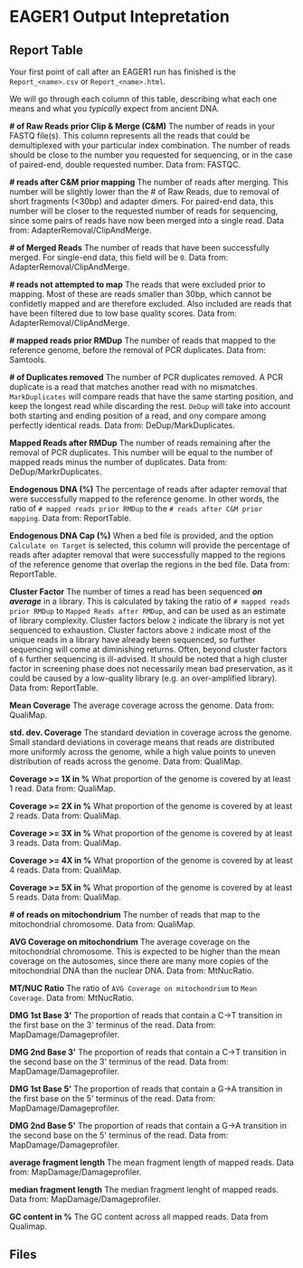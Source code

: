 # EAGER1 Output Intepretation

## Report Table

Your first point of call after an EAGER1 run has finished is the `Report_<name>.csv` or `Report_<name>.html`.

We will go through each column of this table, describing what each one means and what you _typically_ expect from ancient DNA.

**# of Raw Reads prior Clip & Merge (C&M)** The number of reads in your FASTQ file(s). This column represents all the reads that could be demultiplexed with your particular index combination. The number of reads should be close to the number you requested for sequencing, or in the case of paired-end, double requested number. Data from: FASTQC.

**# reads after C&M prior mapping** The number of reads after merging. This number will be slightly lower than the # of Raw Reads, due to removal of short fragments (<30bp) and adapter dimers. For paired-end data, this number will be closer to the requested number of reads for sequencing, since some pairs of reads have now been merged into a single read. Data from: AdapterRemoval/ClipAndMerge.

**# of Merged Reads** The number of reads that have been successfully merged. For single-end data, this field will be `0`. Data from: AdapterRemoval/ClipAndMerge.

**# reads not attempted to map** The reads that were excluded prior to mapping. Most of these are reads smaller than 30bp, which cannot be confidetly mapped and are therefore excluded. Also included are reads that have been filtered due to low base quality scores. Data from: AdapterRemoval/ClipAndMerge.

**# mapped reads prior RMDup** The number of reads that mapped to the reference genome, before the removal of PCR duplicates. Data from: Samtools.

**# of Duplicates removed** The number of PCR duplicates removed. A PCR duplicate is a read that matches another read with no mismatches. `MarkDuplicates` will compare reads that have the same starting position, and keep the longest read while discarding the rest. `DeDup` will take into account both starting and ending position of a read, and ony compare among perfectly identical reads. Data from: DeDup/MarkDuplicates.

**Mapped Reads after RMDup** The number of reads remaining after the removal of PCR duplicates. This number will be equal to the number of mapped reads minus the number of duplicates. Data from: DeDup/MarkrDuplicates.

**Endogenous DNA (%)** The percentage of reads after adapter removal that were successfully mapped to the reference genome. In other words, the ratio of `# mapped reads prior RMDup` to the `# reads after C&M prior mapping`. Data from: ReportTable.

**Endogenous DNA Cap (%)** When a bed file is provided, and the option `Calculate on Target` is selected, this column will provide the percentage of reads after adapter removal that were successfully mapped to the regions of the reference genome that overlap the regions in the bed file. Data from: ReportTable.

**Cluster Factor** The number of times a read has been sequenced ___on average___ in a library. This is calculated by taking the ratio of `# mapped reads prior RMDup` to `Mapped Reads after RMDup`, and can be used as an estimate of library complexity. Cluster factors below `2` indicate the library is not yet sequenced to exhaustion. Cluster factors above `2` indicate most of the unique reads in a library have already been sequenced, so further sequencing will come at diminishing returns. Often, beyond cluster factors of `6` further sequencing is ill-advised. It should be noted that a high cluster factor in screening phase does not necessarily mean bad preservation, as it could be caused by a low-quality library (e.g. an over-amplified library). Data from: ReportTable.

**Mean Coverage** The average coverage across the genome. Data from: QualiMap.

**std. dev. Coverage** The standard deviation in coverage across the genome. Small standard deviations in coverage means that reads are distributed more uniformly across the genome, while a high value points to uneven distribution of reads across the genome. Data from: QualiMap.

**Coverage >= 1X in %** What proportion of the genome is covered by at least 1 read. Data from: QualiMap.

**Coverage >= 2X in %** What proportion of the genome is covered by at least 2 reads. Data from: QualiMap.

**Coverage >= 3X in %** What proportion of the genome is covered by at least 3 reads. Data from: QualiMap.

**Coverage >= 4X in %** What proportion of the genome is covered by at least 4 reads. Data from: QualiMap.

**Coverage >= 5X in %** What proportion of the genome is covered by at least 5 reads. Data from: QualiMap.

**# of reads on mitochondrium** The number of reads that map to the mitochondrial chromosome. Data from: QualiMap.

**AVG Coverage on mitochondrium** The average coverage on the mitochondrial chromosome. This is expected to be higher than the mean coverage on the autosomes, since there are many more copies of the mitochondrial DNA than the nuclear DNA. Data from: MtNucRatio.

**MT/NUC Ratio** The ratio of `AVG Coverage on mitochondrium` to `Mean Coverage`. Data from: MtNucRatio.

**DMG 1st Base 3'** The proportion of reads that contain a C->T transition in the first base on the 3' terminus of the read. Data from: MapDamage/Damageprofiler.

**DMG 2nd Base 3'** The proportion of reads that contain a C->T transition in the second base on the 3' terminus of the read. Data from: MapDamage/Damageprofiler.

**DMG 1st Base 5'** The proportion of reads that contain a G->A transition in the first base on the 5' terminus of the read. Data from: MapDamage/Damageprofiler.

**DMG 2nd Base 5'** The proportion of reads that contain a G->A transition in the second base on the 5' terminus of the read. Data from: MapDamage/Damageprofiler.

**average fragment length**  The mean fragment length of mapped reads. Data from: MapDamage/Damageprofiler.

**median fragment length**  The median fragment lenght of mapped reads. Data from: MapDamage/Damageprofiler.

**GC content in %** The GC content across all mapped reads. Data from Qualimap.

## Files
